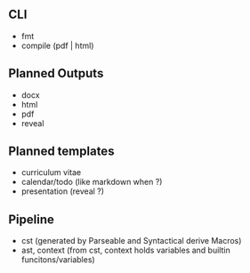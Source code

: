 ## CLI

- fmt
- compile (pdf | html)

## Planned Outputs

- docx
- html
- pdf
- reveal

## Planned templates

- curriculum vitae
- calendar/todo (like markdown when ?)
- presentation (reveal ?)

## Pipeline

- cst (generated by Parseable and Syntactical derive Macros)
- ast, context (from cst, context holds variables and builtin funcitons/variables)